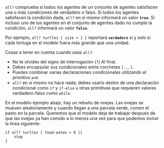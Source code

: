 ﻿`all?` comprueba si todos los agentes de un conjunto de agentes satisfacen una o más condiciones de verdadero o falso. Si todos los agentes satisfacen la condición dada, `all?` en sí mismo informará un valor **`true`**. Si incluso uno de los agentes en el conjunto de agentes dado no cumple la condición, `all?` informará un valor **`falso`**.



Por ejemplo, `all? turtles [ size > 1 ]` reportará **`verdadero`** si y solo si cada tortuga en el modelo fuera más grande que una unidad.




Cosas a tener en cuenta cuando usas `all?`:

* No te olvides del signo de interrogación (`?`) Al final.
* Debes encapsular sus condicionales entre corchetes `[...]`.
* Puedes combinar varias declaraciones condicionales utilizando el primitivo `and`.
* `all?` en sí mismo no hace nada; debes usarlo dentro de una declaración condicional como `if` y `if-else` u otras primitivas que requieren valores verdadero-falso como `while`.


En el modelo ejemplo abajo, hay un rebaño de ovejas. Las ovejas se mueven aleatoriamente y cuando llegan a una parcela verde, comen el pasto en la parcela. Queremos que el modelo deja de trabajar después de que las ovejas ya han comido a lo menos una  vez para que podemos incluir la línea siguiente:



```
if all? turtles [ food-eaten > 0 ][
    stop
]
```

